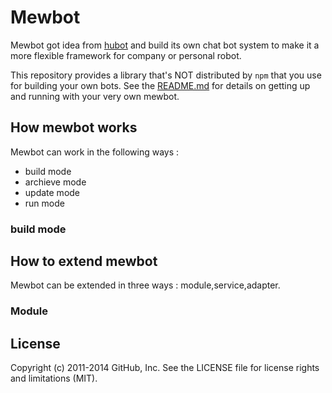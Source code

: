 # Mewbot

Mewbot got idea from [hubot](https://github.com/github/hubot) and build its own chat bot system to make it a more flexible framework for company or personal robot. 

This repository provides a library that's NOT distributed by `npm` that you use for building your own bots.  See the [README.md](README.md) for details on getting up and running with your very own mewbot.

## How mewbot works

Mewbot can work in the following ways : 

* build mode
* archieve mode
* update mode
* run mode

### build mode

## How to extend mewbot

Mewbot can be extended in three ways : module,service,adapter.

### Module


## License

Copyright (c) 2011-2014 GitHub, Inc. See the LICENSE file for license rights and
limitations (MIT).
